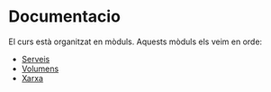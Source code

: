 # Documentacio

El curs està organitzat en mòduls. Aquests mòduls els veim en orde:

- [Serveis](Services.md)
- [Volumens](Volumes.md)
- [Xarxa](Network.md)

